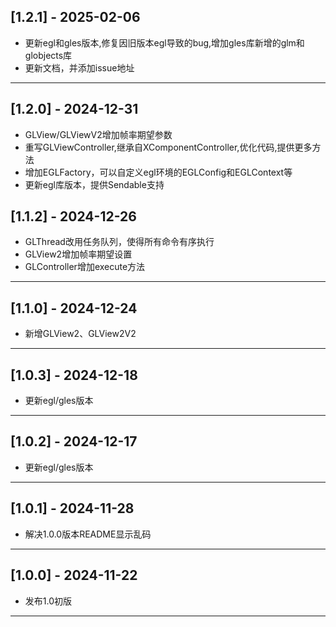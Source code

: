 ## [1.2.1] - 2025-02-06

- 更新egl和gles版本,修复因旧版本egl导致的bug,增加gles库新增的glm和globjects库
- 更新文档，并添加issue地址

---

## [1.2.0] - 2024-12-31

- GLView/GLViewV2增加帧率期望参数
- 重写GLViewController,继承自XComponentController,优化代码,提供更多方法
- 增加EGLFactory，可以自定义egl环境的EGLConfig和EGLContext等
- 更新egl库版本，提供Sendable支持

## [1.1.2] - 2024-12-26

- GLThread改用任务队列，使得所有命令有序执行
- GLView2增加帧率期望设置
- GLController增加execute方法

---

## [1.1.0] - 2024-12-24

- 新增GLView2、GLView2V2

---

## [1.0.3] - 2024-12-18

- 更新egl/gles版本

--- 

## [1.0.2] - 2024-12-17

- 更新egl/gles版本

---

## [1.0.1] - 2024-11-28

- 解决1.0.0版本README显示乱码

---

## [1.0.0] - 2024-11-22

- 发布1.0初版

---
